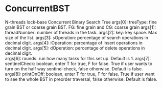# ConcurrentBST
N-threads lock-base Concurrent Binary Search Tree
args[0]: treeType: fine grain BST or coarse grain BST. FG: fine grain and CG: coarse grain
	args[1]: threadNumber: number of threads in the task.
	args[2]: key: key space. Max size of the list.
	args[3]: sOperation: percentage of search operations in decimal digit.
	args[4]: iOperation: percentage of insert operations in decimal digit.
	args[5]: dOperation: percentage of delete operations in decimal digit.	
	args[6]: rounds: run how many tasks for this set up. Default is 1.
	args[7]: sentinelCheck: boolean, enter T for true, F for false. True if user wants to turn on the half way sentinel check, false otherwise. Default is false.
	args[8]: printOnOff: boolean,  enter T for true, F for false. True if user want to see the whole BST in preorder traversal, false otherwise. Default is false.
